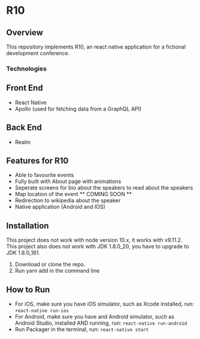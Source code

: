 # R10

## Overview

This repository implements R10, an react native application for a fictional development conference.

### Technologies

## Front End
- React Native
- Apollo (used for fetching data from a GraphQL API)

## Back End
- Realm

## Features for R10
- Able to favourite events
- Fully built with About page with animations
- Seperate screens for bio about the speakers to read about the speakers
- Map location of the event ** COMING SOON **
- Redirection to wikipedia about the speaker
- Native application (Android and IOS)

## Installation 
This project does not work with node version 10.x, it works with v9.11.2.\
This project also does not work with JDK 1.8.0_20, you have to upgrade to JDK 1.8.0_181.

1. Download or clone the repo.
2. Run yarn add in the command line

## How to Run
- For iOS, make sure you have iOS simulator, such as Xcode installed, run: `react-native run-ios`
- For Android, make sure you have and Android simulator, such as Android Studio, installed AND running, run: `react-native run-android`
- Run Packager in the terminal, run: `react-native start`



